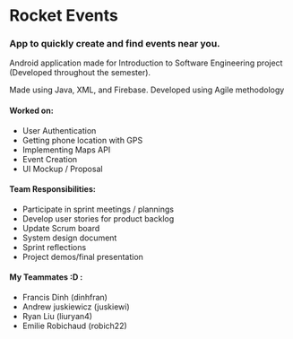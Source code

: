 # Rocket Events
### App to quickly create and find events near you.

Android application made for Introduction to Software Engineering project (Developed throughout the semester).

Made using Java, XML, and Firebase. Developed using Agile methodology

#### Worked on:
- User Authentication
- Getting phone location with GPS
- Implementing Maps API
- Event Creation
- UI Mockup / Proposal

#### Team Responsibilities:
- Participate in sprint meetings / plannings
- Develop user stories for product backlog
- Update Scrum board
- System design document
- Sprint reflections
- Project demos/final presentation


#### My Teammates :D :
- Francis Dinh (dinhfran)
- Andrew juskiewicz (juskiewi)
- Ryan Liu (liuryan4)
- Emilie Robichaud (robich22)
